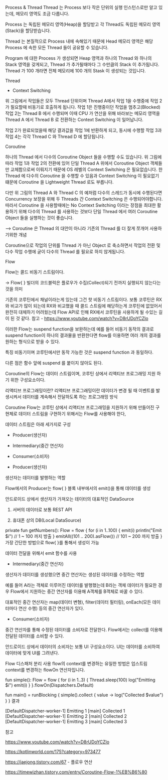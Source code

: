 Process & Thread
Thread 는 Process 보다 작은 단위의 실행 인스턴스로만 알고 있는데, 메모리 영역도 조금 다릅니다.


Process 는 독립된 메모리 영역(Heap)을 할당받고 각 Thread도 독립된 메모리 영역(Stack)을 할당받습니다.

Thread 는 본질적으로 Process 내에 속해있기 때문에 Head 메모리 영역은 해당 Process 에 속한 모든 Thread 들이 공유할 수 있습니다.

Program 에 대한 Process 가 생성되면 Heap 영역과 하나의 Thread 와 하나의 Stack 영역을 갖게되고, Thread 가 추가될때마다 그 수만큼의 Stack 이 추가됩니다. Thread 가 100 개라면 전체 메모리에 100 개의 Stask 이 생성되는 것입니다.



Thread
- Context Switching


위 그림에서 작업들은 모두 Thread 단위이며 Thread A에서 작업 1을 수행중에 작업 2가 필요할때 비동기로 호출하게 됩니다. 작업 1은 진행중이던 작업을 멈추고(Blocked) 작업 2는 Thread B 에서 수행되며 이때 CPU 가 연산을 위해 바라보는 메모리 영역을 Thread A 에서 Thread B 로 전환하는 Context Switching 이 일어납니다.

작업 2가 완료되었을때 해당 결과값을 작업 1에 반환하게 되고, 동시에 수행할 작업 3과 작업 4는 각각 Thread C 와 Thread D 에 할당됩니다.



Coroutine

하나의 Thread 에서 다수의 Coroutine Object 들을 수행할 수도 있습니다. 위 그림에 따라 작업 1과 작업 2의 전환에 있어 단일 Thread A 위에서 Coroutine Object 객체들만 교체함으로써 이뤄지기 때문에 OS 레벨의 Context Switching 은 필요없습니다.  한 Thread 에 다수의 Coroutine 을 수행할 수 있음과 Context Switching 이 필요없기 떄문에 Coroutine 을 Lightweight Thread 로도 부릅니다.



다만 위 그림의 Thread A 와 Thread C 의 예처럼 다수의 스레드가 동시에 수행된다면 Concurrency 보장을 위해 두 Threads 간 Context Switching 은 수행되어야합니다. 따라서 Coroutine 을 사용할때에는 No Context Switching 이라는 장점을 최대한 활용하기 위해 다수의 Thread 를 사용하는 것보다 단일 Thread 에서 여러 Coroutine Object 들을 실행하는 것이 좋습니다.



--> Coroutine 은 Thread 의 대안이 아니라 기존의 Thread 를 더 잘게 쪼개어 사용하기위한 개념

Coroutine으로 작업의 단위를 Thread 가 아닌 Object 로 축소하면서 작업의 전환 및 다수 작업 수행에 굳이 다수의 Thread 를 필요로 하지 않게됩니다.

Flow

Flow는 콜드 비동기 스트림이다. 

-> Flow{ } 빌더의 코드블럭은 플로우가 수집(Collect)되기 전까지 실행되지 않는다는 것을 의미


기존의 코루틴에서 채널이라는게 있는데 그건 핫 비동기 스트림이다.
보통 코루틴은 RX와 비교가 많이 되는데 RX와 비교했을 때 콜드 스트림에 해당하는게 코루틴에 없었어서 완전히 대체하기 어려웠는데 Flow API로 인해 RX에서 코루틴을 사용하게 될 수있는 길이 된 것 같다.
참고 - https://www.youtube.com/watch?v=D8rUDoYCZlo


이러한 Flow는 suspend function을 보완하는데 예를 들어 비동기 동작의 결과로 suspend function이 하나의 결과물을 반환한다면 flow를 이용하면 여러 개의 결과를 원하는 형식으로 받을 수 있다.



특징
비동기이며 코루틴에서만 동작 가능한 것은 suspend function 과 동일하다.

다른 점은 함수 앞에 suspend 를 붙이지 않아도 된다.



Coroutine의 Flow는 데이터 스트림이며, 코루틴 상에서 리액티브 프로그래밍 지원 하기 위한 구성요소이다. 



리액티브 프로그래밍이란? 
리액티브 프로그래밍이란 데이터가 변경 될 때 이벤트를 발생시켜서 데이터를 계속해서 전달하도록 하는 프로그래밍 방식



Coroutine Flow는 코루틴 상에서 리액티브 프로그래밍을 지원하기 위해 만들어진 구현체로 데이터 스트림을 구현하기 위해서는 Flow를 사용해야 한다,


데이터 스트림은 아래 세가지로 구성

- Producer(생산자)

- Intermediary(중간 연산자)

- Consumer(소비자)



- Producer(생산자)

생산자는 데이터를 발행하는 역할

Flow에서의 Producer는 flow{ } 블록 내부에서의 emit()을 통해 데이터를 생성



안드로이드 상에서 생산자가 가져오는 데이터의 대표적인 DataSource

1. 서버의 데이터로 보통 REST API

2. 휴대폰 상의 DB(Local DataSource)

private fun getNumbers(): Flow<Int> = flow { 
	for (i in 1..100) { 
    	emit(i) 
        println("Emit $i") // 1 ~ 100 까지 방출
    } 
    emitAll((101 .. 200).asFlow()) // 101 ~ 200 까지 방출 
}
가장 간단한 방법으로 flow{ }를 통해서 생성이 가능

데이터 전달을 위해서 emit 함수를 사용


- Intermediary(중간 연산자)

생산자가 데이터를 생성했으면 중간 연산자는 생성된 데이터를 수정하는 역할

예를 들어 A라는 객체로 이루어진 데이터를 발행했는데 B라는 객체 데이터가 필요한 경우 Flow에서 지원하는 중간 연산자를 이용해 A객체를 B객체로 바꿀 수 있다.



대표적인 중간 연산자는 map(데이터 변형), filter(데이터 필터링), onEach(모든 데이터마다 연산 수행) 등의 중간 연산자가 있다. 

- Consumer(소비자)

중간 연산자를 통해 수정된 데이터를 소비자로 전달한다. Flow에서는 collect를 이용해 전달된 데이터를 소비할 수 있다.

안드로이드 상에서 데이터의 소비자는 보통 UI 구성요소이다. UI는 데이터를 소비하여 데이터에 맞게 UI를 그려낸다.



Flow 디스패처 분리 사용
flow의 context를 변경하는 유일한 방법은 업스트림 context를 변경하는 flowOn 연산자입니다.

fun simple(): Flow<Int> = flow {
    for (i in 1..3) {
        Thread.sleep(100) 
        log("Emitting $i")
        emit(i)
    }
}.flowOn(Dispatchers.Default)

fun main() = runBlocking<Unit> {
    simple().collect { value ->
        log("Collected $value") 
    } 
}
결과

[DefaultDispatcher-worker-1] Emitting 1
[main] Collected 1
[DefaultDispatcher-worker-1] Emitting 2
[main] Collected 2
[DefaultDispatcher-worker-1] Emitting 3
[main] Collected 3




참고 

https://www.youtube.com/watch?v=D8rUDoYCZlo

https://kotlinworld.com/175?category=973477 

https://jaejong.tistory.com/67 - 플로우 연산

https://timewizhan.tistory.com/entry/Coroutine-Flow-1%EB%B6%80